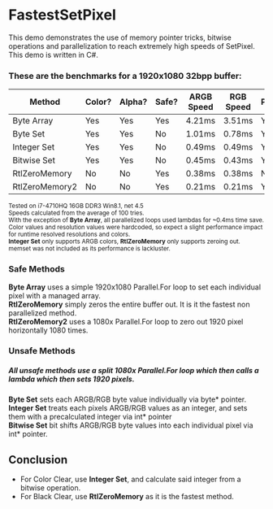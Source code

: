 # FastestSetPixel
This demo demonstrates the use of memory pointer tricks, bitwise operations and parallelization to reach extremely high speeds of SetPixel. This demo is written in C#.

### These are the benchmarks for a 1920x1080 32bpp buffer:
| Method        | Color?        | Alpha?        | Safe?         | ARGB Speed    | RGB Speed     | Parallel.For? |
| ------------- | ------------- | ------------- | ------------- | ------------- | ------------- | ------------- |
| Byte Array    | Yes           | Yes           | Yes           | 4.21ms        | 3.51ms        | Yes           |
| Byte Set      | Yes           | Yes           | No            | 1.01ms        | 0.78ms        | Yes           |
| Integer Set   | Yes           | Yes           | No            | 0.49ms        | 0.49ms        | Yes           |
| Bitwise Set   | Yes           | Yes           | No            | 0.45ms        | 0.43ms        | Yes           |
| RtlZeroMemory | No            | No            | Yes           | 0.38ms        | 0.38ms        | No            |
| RtlZeroMemory2| No           | No            | Yes           | 0.21ms        | 0.21ms        | Yes           |

<sub>Tested on i7-4710HQ 16GB DDR3 Win8.1, net 4.5<br/>
Speeds calculated from the average of 100 tries.<br/>
With the exception of **Byte Array**, all parallelized loops used lambdas for ~0.4ms time save.<br/>
Color values and resolution values were hardcoded, so expect a slight performance impact for runtime resolved resolutions and colors.<br/>
**Integer Set** only supports ARGB colors, **RtlZeroMemory** only supports zeroing out.<br/>
memset was not included as its performance is lackluster.
</sub>

### Safe Methods
**Byte Array** uses a simple 1920x1080 Parallel.For loop to set each individual pixel with a managed array.<br/>
**RtlZeroMemory** simply zeros the entire buffer out. It is it the fastest non parallelized method.<br/>
**RtlZeroMemory2** uses a 1080x Parallel.For loop to zero out 1920 pixel horizontally 1080 times.

### Unsafe Methods
##### All unsafe methods use a split 1080x Parallel.For loop which then calls a lambda which then sets 1920 pixels.
**Byte Set** sets each ARGB/RGB byte value individually via byte* pointer.<br/>
**Integer Set** treats each pixels ARGB/RGB values as an integer, and sets them with a precalculated integer via int* pointer<br/>
**Bitwise Set** bit shifts ARGB/RGB byte values into each individual pixel via int* pointer.<br/>

## Conclusion
- For Color Clear, use **Integer Set**, and calculate said integer from a bitwise operation.
- For Black Clear, use **RtlZeroMemory** as it is the fastest method.
